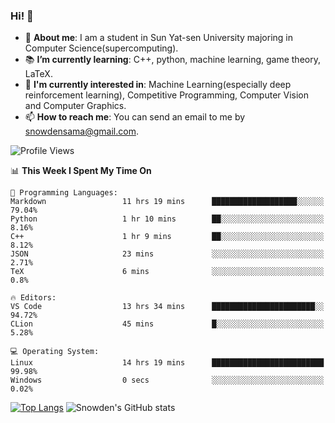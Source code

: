 ### Hi! 👋

+ :school: **About me**: I am a student in Sun Yat-sen University majoring in Computer Science(supercomputing).
+ :books: **I’m currently learning**: C++, python, machine learning, game theory, LaTeX.
+ :lollipop: **I'm currently interested in**: Machine Learning(especially deep reinforcement learning), Competitive Programming, Computer Vision and Computer Graphics.
+ 📫 **How to reach me**: You can send an email to me by snowdensama@gmail.com.

<!--START_SECTION:waka-->
![Profile Views](http://img.shields.io/badge/Profile%20Views-656-blue)

📊 **This Week I Spent My Time On** 

```text
💬 Programming Languages: 
Markdown                 11 hrs 19 mins      ███████████████████░░░░░░   79.04% 
Python                   1 hr 10 mins        ██░░░░░░░░░░░░░░░░░░░░░░░   8.16% 
C++                      1 hr 9 mins         ██░░░░░░░░░░░░░░░░░░░░░░░   8.12% 
JSON                     23 mins             ░░░░░░░░░░░░░░░░░░░░░░░░░   2.71% 
TeX                      6 mins              ░░░░░░░░░░░░░░░░░░░░░░░░░   0.8%

🔥 Editors: 
VS Code                  13 hrs 34 mins      ███████████████████████░░   94.72% 
CLion                    45 mins             █░░░░░░░░░░░░░░░░░░░░░░░░   5.28%

💻 Operating System: 
Linux                    14 hrs 19 mins      █████████████████████████   99.98% 
Windows                  0 secs              ░░░░░░░░░░░░░░░░░░░░░░░░░   0.02%

```


<!--END_SECTION:waka-->


[![Top Langs](https://github-readme-stats.vercel.app/api/top-langs/?username=lixk28&langs_count=8&layout=compact&hide_border=true)](https://github.com/lixk28/github-readme-stats)
![Snowden's GitHub stats](https://github-readme-stats.vercel.app/api?username=lixk28&show_icons=true&hide_border=true&count_private=true)



<!--
**lixk28/lixk28** is a ✨ _special_ ✨ repository because its `README.md` (this file) appears on your GitHub profile.

Here are some ideas to get you started:

- 🔭 I’m currently working on ...
- 🌱 I’m currently learning ...
- 👯 I’m looking to collaborate on ...
- 🤔 I’m looking for help with ...
- 💬 Ask me about ...
- 📫 How to reach me: ...
- 😄 Pronouns: ...
- ⚡ Fun fact: ...
  -->

